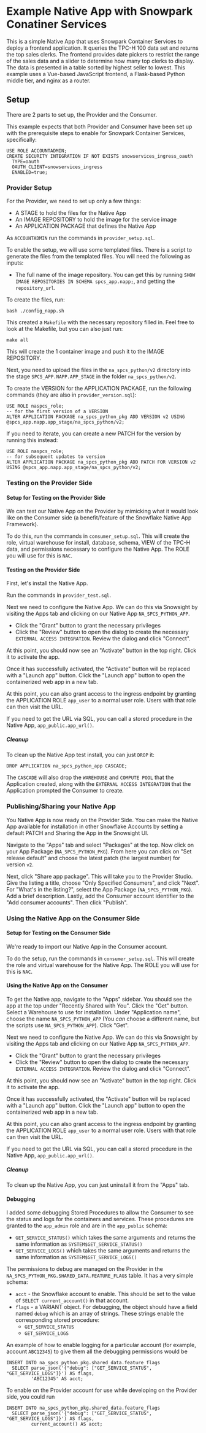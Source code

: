 # Example Native App with Snowpark Conatiner Services
This is a simple Native App that uses Snowpark Container
Services to deploy a frontend application. It queries the 
TPC-H 100 data set and returns the top sales clerks. The 
frontend provides date pickers to restrict the range of the sales
data and a slider to determine how many top clerks to display.
The data is presented in a table sorted by highest seller
to lowest. This example uses a Vue-based JavaScript frontend, 
a Flask-based Python middle tier, and nginx as a router.

## Setup
There are 2 parts to set up, the Provider and the Consumer.

This example expects that both Provider and Consumer have been
set up with the prerequisite steps to enable for Snowpark 
Container Services, specifically:
```
USE ROLE ACCOUNTADMIN;
CREATE SECURITY INTEGRATION IF NOT EXISTS snowservices_ingress_oauth
  TYPE=oauth
  OAUTH_CLIENT=snowservices_ingress
  ENABLED=true;
```

### Provider Setup
For the Provider, we need to set up only a few things:
* A STAGE to hold the files for the Native App
* An IMAGE REPOSITORY to hold the image for the service image
* An APPLICATION PACKAGE that defines the Native App

As `ACCOUNTADMIN` run the commands in `provider_setup.sql`.

To enable the setup, we will use some templated files. There 
is a script to generate the files from the templated files. 
You will need the following as inputs:
* The full name of the image repository. You can get this by running 
   `SHOW IMAGE REPOSITORIES IN SCHEMA spcs_app.napp;`, and getting the `repository_url`.

To create the files, run:

```
bash ./config_napp.sh
```

This created a `Makefile` with the necessary repository filled in. Feel free to look
at the Makefile, but you can also just run:

```
make all
```

This will create the 1 container image and push it to the IMAGE REPOSITORY.

Next, you need to upload the files in the `na_spcs_python/v2` directory into the stage 
`SPCS_APP.NAPP.APP_STAGE` in the folder `na_spcs_python/v2`.

To create the VERSION for the APPLICATION PACKAGE, run the following commands
(they are also in `provider_version.sql`):

```
USE ROLE naspcs_role;
-- for the first version of a VERSION
ALTER APPLICATION PACKAGE na_spcs_python_pkg ADD VERSION v2 USING @spcs_app.napp.app_stage/na_spcs_python/v2;
```

If you need to iterate, you can create a new PATCH for the version by running this
instead:

```
USE ROLE naspcs_role;
-- for subsequent updates to version
ALTER APPLICATION PACKAGE na_spcs_python_pkg ADD PATCH FOR VERSION v2 USING @spcs_app.napp.app_stage/na_spcs_python/v2;
```

### Testing on the Provider Side

#### Setup for Testing on the Provider Side
We can test our Native App on the Provider by mimicking what it would look like on the 
Consumer side (a benefit/feature of the Snowflake Native App Framework).

To do this, run the commands in `consumer_setup.sql`. This will create the role, 
virtual warehouse for install, database, schema,  VIEW of the TPC-H data, and 
permissions necessary to configure the Native App. The ROLE you will use for this is `NAC`.

#### Testing on the Provider Side
First, let's install the Native App.

Run the commands in `provider_test.sql`.

Next we need to configure the Native App. We can do this via Snowsight by
visiting the Apps tab and clicking on our Native App `NA_SPCS_PYTHON_APP`.
* Click the "Grant" button to grant the necessary privileges
* Click the "Review" button to open the dialog to create the
  necessary `EXTERNAL ACCESS INTEGRATION`. Review the dialog and
  click "Connect".

At this point, you should now see an "Activate" button in the top right.
Click it to activate the app.

Once it has successfully activated, the "Activate" button will be replaced
with a "Launch app" button. Click the "Launch app" button to open the
containerized web app in a new tab.

At this point, you can also grant access to the ingress endpoint by granting
the APPLICATION ROLE `app_user` to a normal user role. Users with that role can
then visit the URL.

If you need to get the URL via SQL, you can call a stored procedure 
in the Native App, `app_public.app_url()`.

##### Cleanup
To clean up the Native App test install, you can just `DROP` it:

```
DROP APPLICATION na_spcs_python_app CASCADE;
```
The `CASCADE` will also drop the `WAREHOUSE` and `COMPUTE POOL` that the
Application created, along with the `EXTERNAL ACCESS INTEGRATION` that 
the Application prompted the Consumer to create.

### Publishing/Sharing your Native App
You Native App is now ready on the Provider Side. You can make the Native App available
for installation in other Snowflake Accounts by setting a default PATCH and Sharing the App
in the Snowsight UI.

Navigate to the "Apps" tab and select "Packages" at the top. Now click on your App Package 
(`NA_SPCS_PYTHON_PKG`). From here you can click on "Set release default" and choose the latest patch
(the largest number) for version `v2`. 

Next, click "Share app package". This will take you to the Provider Studio. Give the listing
a title, choose "Only Specified Consumers", and click "Next". For "What's in the listing?", 
select the App Package (`NA_SPCS_PYTHON_PKG`). Add a brief description. Lastly, add the Consumer account
identifier to the "Add consumer accounts". Then click "Publish".

### Using the Native App on the Consumer Side

#### Setup for Testing on the Consumer Side
We're ready to import our Native App in the Consumer account.

To do the setup, run the commands in `consumer_setup.sql`. This will create the role and
virtual warehouse for the Native App. The ROLE you will use for this is `NAC`.

#### Using the Native App on the Consumer
To get the Native app, navigate to the "Apps" sidebar. You should see the app at the top under
"Recently Shared with You". Click the "Get" button. Select a Warehouse to use for installation.
Under "Application name", choose the name `NA_SPCS_PYTHON_APP` (You _can_ choose a 
different name, but the scripts use `NA_SPCS_PYTHON_APP`). Click "Get".

Next we need to configure the Native App. We can do this via Snowsight by
visiting the Apps tab and clicking on our Native App `NA_SPCS_PYTHON_APP`.
* Click the "Grant" button to grant the necessary privileges
* Click the "Review" button to open the dialog to create the
  necessary `EXTERNAL ACCESS INTEGRATION`. Review the dialog and
  click "Connect".

At this point, you should now see an "Activate" button in the top right.
Click it to activate the app.

Once it has successfully activated, the "Activate" button will be replaced
with a "Launch app" button. Click the "Launch app" button to open the
containerized web app in a new tab.

At this point, you can also grant access to the ingress endpoint by granting
the APPLICATION ROLE `app_user` to a normal user role. Users with that role can
then visit the URL.

If you need to get the URL via SQL, you can call a stored procedure 
in the Native App, `app_public.app_url()`.

##### Cleanup
To clean up the Native App, you can just uninstall it from the "Apps" tab.

#### Debugging
I added some debugging Stored Procedures to allow the Consumer to see the status
and logs for the containers and services. These procedures are granted to the `app_admin`
role and are in the `app_public` schema:
* `GET_SERVICE_STATUS()` which takes the same arguments and returns the same information as `SYSTEM$GET_SERVICE_STATUS()`
* `GET_SERVICE_LOGS()` which takes the same arguments and returns the same information as `SYSTEM$GET_SERVICE_LOGS()`

The permissions to debug are managed on the Provider in the 
`NA_SPCS_PYTHON_PKG.SHARED_DATA.FEATURE_FLAGS` table. 
It has a very simple schema:
* `acct` - the Snowflake account to enable. This should be set to the value of `SELECT current_account()` in that account.
* `flags` - a VARIANT object. For debugging, the object should have a field named `debug` which is an 
  array of strings. These strings enable the corresponding stored procedure:
  * `GET_SERVICE_STATUS`
  * `GET_SERVICE_LOGS`

An example of how to enable logging for a particular account (for example, account 
`ABC12345`) to give them all the debugging permissions would be

```
INSERT INTO na_spcs_python_pkg.shared_data.feature_flags 
  SELECT parse_json('{"debug": ["GET_SERVICE_STATUS", "GET_SERVICE_LOGS"]}') AS flags, 
         'ABC12345' AS acct;
```

To enable on the Provider account for use while developing on the Provider side, you could run

```
INSERT INTO na_spcs_python_pkg.shared_data.feature_flags 
  SELECT parse_json('{"debug": ["GET_SERVICE_STATUS", "GET_SERVICE_LOGS"]}') AS flags,
         current_account() AS acct;
```
